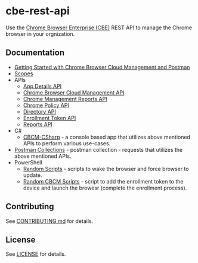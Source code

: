 # cbe-rest-api

Use the [Chrome Browser Enterprise (CBE)](https://support.google.com/chrome/a/topic/9025410?hl=en&ref_topic=4386754) REST API to manage the Chrome browser in your orgnization. 

## Documentation
* [Getting Started with Chrome Browser Cloud Management and Postman](https://services.google.com/fh/files/misc/chrome_browser_cloud_management_postman_api_integration.pdf)
* [Scopes](docs/auth.md)
* APIs
  * [App Details API](https://github.com/google/ChromeBrowserEnterprise/blob/main/docs/App_Details_api.md)
  * [Chrome Browser Cloud Management API](https://github.com/google/ChromeBrowserEnterprise/blob/main/docs/CBCM_api.md)
  * [Chrome Management Reports API](https://github.com/google/ChromeBrowserEnterprise/blob/main/docs/Chrome_Management_Reports_api.md)
  * [Chrome Policy API](https://github.com/google/ChromeBrowserEnterprise/blob/main/docs/Chrome_Policy_api.md)
  * [Directory API](https://github.com/google/ChromeBrowserEnterprise/blob/main/docs/Directory_api.md)
  * [Enrollment Token API](https://github.com/google/ChromeBrowserEnterprise/blob/main/docs/Enrollment_Token_api.md)
  * [Reports API](https://github.com/google/ChromeBrowserEnterprise/blob/main/docs/Reports_api.md)
* C#
  * [CBCM-CSharp](https://github.com/google/ChromeBrowserEnterprise/tree/main/dotnet) - a console based app that utilizes above mentioned APIs to perform various use-cases.
* [Postman Collections](https://github.com/google/ChromeBrowserEnterprise/tree/main/postman) - postman collection - requests that utilizes the above mentioned APIs.
* PowerShell 
  * [Random Scripts](https://github.com/google/ChromeBrowserEnterprise/tree/main/ps/src) - scripts to wake the browser and force browser to update.
  * [Random CBCM Scripts](https://github.com/google/ChromeBrowserEnterprise/tree/main/ps/src/cbcm) - script to add the enrollment token to the device and launch the browesr (complete the enrollment process).


## Contributing
See [CONTRIBUTING.md](CONTRIBUTING.md) for details.

## License
See [LICENSE](LICENSE) for details.
